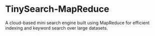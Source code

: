 # TinySearch-MapReduce
A cloud-based mini search engine built using MapReduce for efficient indexing and keyword search over large datasets.
